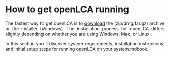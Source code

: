 # How to get openLCA running

<div style='text-align: justify;'>


The fastest way to get openLCA is to [download](<http://www.openlca.org/download>) the (zip/dmg/tar.gz) archive or the installer (Windows). The installation process for openLCA differs slightly depending on whether you are using Windows, Mac, or Linux. 

In this section you'll discover system requirements, installation instructions, and initial setup steps for running openLCA on your system.mdbook.

</div>








